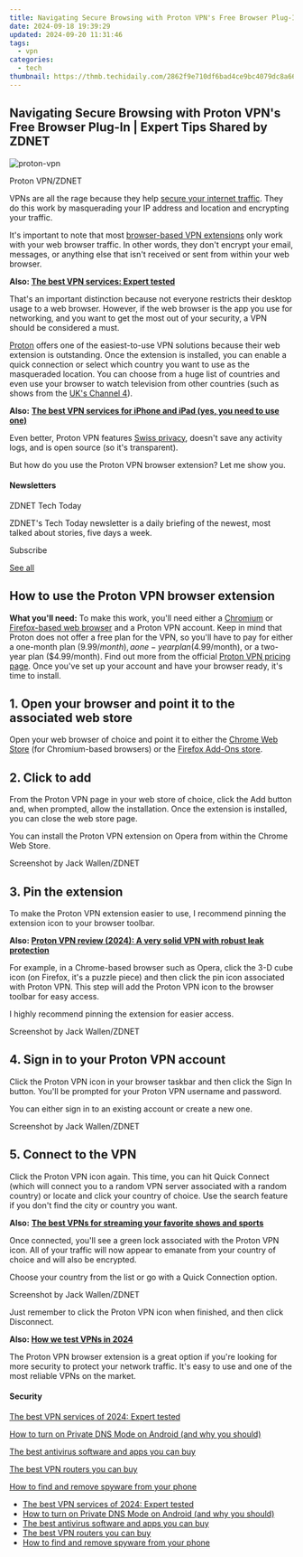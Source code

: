 ```yaml
---
title: Navigating Secure Browsing with Proton VPN's Free Browser Plug-In | Expert Tips Shared by ZDNET
date: 2024-09-18 19:39:29
updated: 2024-09-20 11:31:46
tags:
  - vpn
categories:
  - tech
thumbnail: https://thmb.techidaily.com/2862f9e710df6bad4ce9bc4079dc8a66e33ae9d0bd1d0ef6275f60c014f1ce3f.jpg
---
```


## Navigating Secure Browsing with Proton VPN's Free Browser Plug-In | Expert Tips Shared by ZDNET

![proton-vpn](https://www.zdnet.com/a/img/resize/2b77a5a16dd0e5f88a235bd0c92cfc2fe81c58a2/2023/03/31/f460d27e-9330-462d-9086-c2b590517586/proton-vpn.jpg?auto=webp&width=1280)

Proton VPN/ZDNET

VPNs are all the rage because they help [secure your internet traffic](https://www.zdnet.com/article/cybersecurity-101-everything-on-how-to-protect-your-privacy-and-stay-safe-online/). They do this work by masquerading your IP address and location and encrypting your traffic. 

It's important to note that most [browser-based VPN extensions](https://www.zdnet.com/article/best-chrome-vpn/) only work with your web browser traffic. In other words, they don't encrypt your email, messages, or anything else that isn't received or sent from within your web browser.

**Also: [The best VPN services: Expert tested](https://www.zdnet.com/article/best-vpn/)**

That's an important distinction because not everyone restricts their desktop usage to a web browser. However, if the web browser is the app you use for networking, and you want to get the most out of your security, a VPN should be considered a must.

[Proton](https://www.zdnet.com/article/proton-vpn-review/) offers one of the easiest-to-use VPN solutions because their web extension is outstanding. Once the extension is installed, you can enable a quick connection or select which country you want to use as the masqueraded location. You can choose from a huge list of countries and even use your browser to watch television from other countries (such as shows from the [UK's Channel 4](https://www.channel4.com)).

**Also:** [**The best VPN services for iPhone and iPad (yes, you need to use one)**](https://www.zdnet.com/article/best-iphone-vpn/)

Even better, Proton VPN features [Swiss privacy](https://www.zdnet.com/article/innovation-index-july-26-2024/), doesn't save any activity logs, and is open source (so it's transparent).

But how do you use the Proton VPN browser extension? Let me show you.

#### Newsletters

ZDNET Tech Today

ZDNET's Tech Today newsletter is a daily briefing of the newest, most talked about stories, five days a week.

 Subscribe

[See all](https://www.zdnet.com/newsletters/)

## How to use the Proton VPN browser extension

**What you'll need:** To make this work, you'll need either a [Chromium](https://www.zdnet.com/home-and-office/work-life/this-chromium-based-browser-is-the-fastest-one-ive-tried-and-free-to-download/) or [Firefox-based web browser](https://www.zdnet.com/home-and-office/networking/the-fall-of-firefox-mozillas-once-popular-web-browser-slides-into-irrelevance/) and a Proton VPN account. Keep in mind that Proton does not offer a free plan for the VPN, so you'll have to pay for either a one-month plan ($9.99/month), a one-year plan ($4.99/month), or a two-year plan ($4.99/month). Find out more from the official [Proton VPN pricing page](https://go.getproton.me/aff%5Fc?offer%5Fid=25&aff%5Fid=4706&source=ZDNET&aff%5Fsub=zd-%5F%5FCOM%5FCLICK%5FID%5F%5F-dtp). Once you've set up your account and have your browser ready, it's time to install.

## 1\. Open your browser and point it to the associated web store

Open your web browser of choice and point it to either the [Chrome Web Store](https://chromewebstore.google.com/detail/proton-vpn-fast-secure/jplgfhpmjnbigmhklmmbgecoobifkmpa) (for Chromium-based browsers) or the [Firefox Add-Ons store](https://addons.mozilla.org/en-US/firefox/addon/proton-vpn-firefox-extension/?utm%5Fsource=addons.mozilla.org&utm%5Fmedium=referral&utm%5Fcontent=search).

## 2\. Click to add

From the Proton VPN page in your web store of choice, click the Add button and, when prompted, allow the installation. Once the extension is installed, you can close the web store page.

You can install the Proton VPN extension on Opera from within the Chrome Web Store.

Screenshot by Jack Wallen/ZDNET

## 3\. Pin the extension

To make the Proton VPN extension easier to use, I recommend pinning the extension icon to your browser toolbar. 

**Also: [Proton VPN review (2024): A very solid VPN with robust leak protection](https://www.zdnet.com/article/proton-vpn-review/)**

For example, in a Chrome-based browser such as Opera, click the 3-D cube icon (on Firefox, it's a puzzle piece) and then click the pin icon associated with Proton VPN. This step will add the Proton VPN icon to the browser toolbar for easy access.

I highly recommend pinning the extension for easier access.

Screenshot by Jack Wallen/ZDNET

## 4\. Sign in to your Proton VPN account

Click the Proton VPN icon in your browser taskbar and then click the Sign In button. You'll be prompted for your Proton VPN username and password.

You can either sign in to an existing account or create a new one.

Screenshot by Jack Wallen/ZDNET

## 5\. Connect to the VPN

Click the Proton VPN icon again. This time, you can hit Quick Connect (which will connect you to a random VPN server associated with a random country) or locate and click your country of choice. Use the search feature if you don't find the city or country you want.

**Also:** [**The best VPNs for streaming your favorite shows and sports**](https://www.zdnet.com/article/best-streaming-vpn/)

Once connected, you'll see a green lock associated with the Proton VPN icon. All of your traffic will now appear to emanate from your country of choice and will also be encrypted.

Choose your country from the list or go with a Quick Connection option.

Screenshot by Jack Wallen/ZDNET

Just remember to click the Proton VPN icon when finished, and then click Disconnect.

**Also: [How we test VPNs in 2024](https://www.zdnet.com/article/how-we-test-and-review-vpns/)**

The Proton VPN browser extension is a great option if you're looking for more security to protect your network traffic. It's easy to use and one of the most reliable VPNs on the market.

#### Security

[The best VPN services of 2024: Expert tested](https://www.zdnet.com/article/best-vpn/ "The best VPN services of 2024: Expert tested")

[How to turn on Private DNS Mode on Android (and why you should)](https://www.zdnet.com/article/how-to-turn-on-private-dns-mode-on-android-and-why-you-should/ "How to turn on Private DNS Mode on Android (and why you should)")

[The best antivirus software and apps you can buy](https://www.zdnet.com/article/best-antivirus/ "The best antivirus software and apps you can buy")

[The best VPN routers you can buy](https://www.zdnet.com/article/best-vpn-router/ "The best VPN routers you can buy")

[How to find and remove spyware from your phone](https://www.zdnet.com/article/how-to-find-and-remove-spyware-from-your-phone/ "How to find and remove spyware from your phone")

* [The best VPN services of 2024: Expert tested](https://www.zdnet.com/article/best-vpn/ "The best VPN services of 2024: Expert tested")
* [How to turn on Private DNS Mode on Android (and why you should)](https://www.zdnet.com/article/how-to-turn-on-private-dns-mode-on-android-and-why-you-should/ "How to turn on Private DNS Mode on Android (and why you should)")
* [The best antivirus software and apps you can buy](https://www.zdnet.com/article/best-antivirus/ "The best antivirus software and apps you can buy")
* [The best VPN routers you can buy](https://www.zdnet.com/article/best-vpn-router/ "The best VPN routers you can buy")
* [How to find and remove spyware from your phone](https://www.zdnet.com/article/how-to-find-and-remove-spyware-from-your-phone/ "How to find and remove spyware from your phone")

<ins class="adsbygoogle"
     style="display:block"
     data-ad-format="autorelaxed"
     data-ad-client="ca-pub-7571918770474297"
     data-ad-slot="1223367746"></ins>



<ins class="adsbygoogle"
     style="display:block"
     data-ad-client="ca-pub-7571918770474297"
     data-ad-slot="8358498916"
     data-ad-format="auto"
     data-full-width-responsive="true"></ins>

